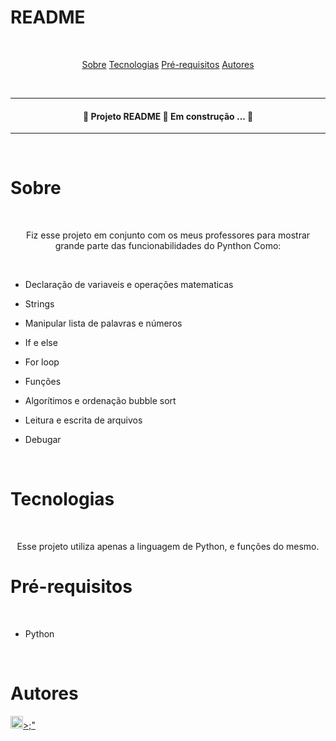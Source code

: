 # README

<br>

<p align="center">
<a href="#sobre">Sobre</a>
<a href="#tecnologias">Tecnologias</a>
<a href="#pré-requisitos">Pré-requisitos</a>
<a href="#autores">Autores</a>
</p> 

<br>

---

<h4 align="center">
  🚧  Projeto README 🚀 Em construção ...  🚧
</h4>

---

<br>

# Sobre

<br>

<p align="center">Fiz esse projeto em conjunto com os meus professores para mostrar grande parte das funcionabilidades do Pynthon Como:</p>

<br>

- Declaração de variaveis e operações matematicas

- Strings 

- Manipular lista de palavras e números 

- If e else

- For loop

* Funções

- Algorítimos e ordenação bubble sort 

- Leitura e escrita de arquivos 

- Debugar

<br>

# Tecnologias

<br>

<p align="center">Esse projeto utiliza apenas a linguagem de Python, e funções do mesmo.

<br>

# Pré-requisitos

<br>

- Python

<br>

# Autores

<p dir="auto">
  <a href="https://www.linkedin.com/in/guilherme-henrique-09aa271b3/" rel="nofollow">
<img src="https://user-images.githubusercontent.com/102703306/173641264-3b44f064-897b-4fe3-9149-5992d5e9ffa3.png" alt="LinkedIn Badge" data-canonical-src="https://img.shields.io/badge/-Guigui5840-blue?style=flat-square&amp;logo=Linkedin&amp;logoColor=white&amp;link=https://www.linkedin.com/in/guilherme-henrique-09aa271b3/" style="max-width: 100% width="93" height="20">>;"
